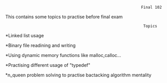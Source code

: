                                                                Final 102

 This contains some topics to practise before final exam

                                                             
                                                                Topics

*Linked list usage

*Binary file readining and writing

*Using dynamic memory functions like malloc,calloc...

*Practising different usage of "typedef"

*n_queen problem solving to practise bactacking algorithm mentality
